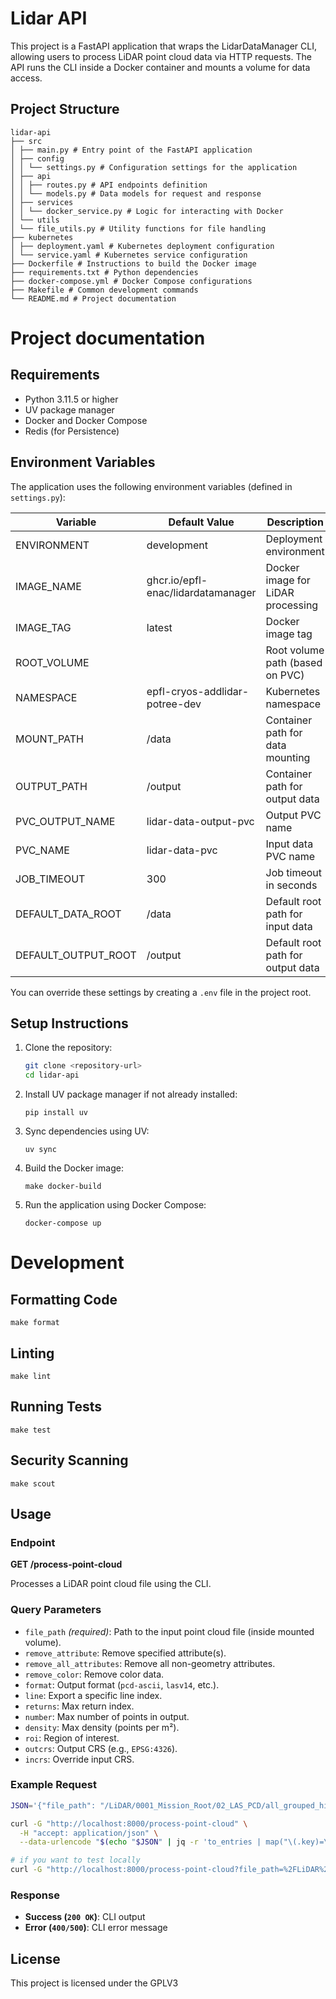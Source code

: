# Lidar API

This project is a FastAPI application that wraps the LidarDataManager CLI, allowing users to process LiDAR point cloud data via HTTP requests. The API runs the CLI inside a Docker container and mounts a volume for data access.

## Project Structure


```
lidar-api
├── src 
│ ├── main.py # Entry point of the FastAPI application 
│ ├── config 
│ │ └── settings.py # Configuration settings for the application 
│ ├── api 
│ │ ├── routes.py # API endpoints definition 
│ │ └── models.py # Data models for request and response 
│ ├── services 
│ │ └── docker_service.py # Logic for interacting with Docker 
│ └── utils 
│ └── file_utils.py # Utility functions for file handling 
├── kubernetes 
│ ├── deployment.yaml # Kubernetes deployment configuration 
│ └── service.yaml # Kubernetes service configuration 
├── Dockerfile # Instructions to build the Docker image 
├── requirements.txt # Python dependencies 
├── docker-compose.yml # Docker Compose configurations 
├── Makefile # Common development commands 
└── README.md # Project documentation
```

# Project documentation

## Requirements

- Python 3.11.5 or higher
- UV package manager
- Docker and Docker Compose
- Redis (for Persistence)

## Environment Variables

The application uses the following environment variables (defined in `settings.py`):

| Variable            | Default Value                       | Description                               |
|---------------------|-------------------------------------|-------------------------------------------|
| ENVIRONMENT         | development                         | Deployment environment                     |
| IMAGE_NAME          | ghcr.io/epfl-enac/lidardatamanager  | Docker image for LiDAR processing          |
| IMAGE_TAG           | latest                              | Docker image tag                           |
| ROOT_VOLUME         |                                     | Root volume path (based on PVC)            |
| NAMESPACE           | epfl-cryos-addlidar-potree-dev      | Kubernetes namespace                       |
| MOUNT_PATH          | /data                               | Container path for data mounting           |
| OUTPUT_PATH         | /output                             | Container path for output data             |
| PVC_OUTPUT_NAME     | lidar-data-output-pvc               | Output PVC name                            |
| PVC_NAME            | lidar-data-pvc                      | Input data PVC name                        |
| JOB_TIMEOUT         | 300                                 | Job timeout in seconds                     |
| DEFAULT_DATA_ROOT   | /data                               | Default root path for input data           |
| DEFAULT_OUTPUT_ROOT | /output                             | Default root path for output data          |

You can override these settings by creating a `.env` file in the project root.

## Setup Instructions

1. Clone the repository:
   ```bash
   git clone <repository-url>
   cd lidar-api

2. Install UV package manager if not already installed:
   ```
   pip install uv
   ```
3. Sync dependencies using UV:
   ```
   uv sync
   ```

3. Build the Docker image:
   ```
   make docker-build
   ```

4. Run the application using Docker Compose:
   ```
   docker-compose up
   ```

# Development
## Formatting Code
   ```
   make format
   ```
## Linting
   ```
   make lint
   ```
## Running Tests
   ```
   make test
   ```
## Security Scanning
   ```
   make scout
   ```


## Usage

### Endpoint

**GET /process-point-cloud**

Processes a LiDAR point cloud file using the CLI.

### Query Parameters

- `file_path` *(required)*: Path to the input point cloud file (inside mounted volume).
- `remove_attribute`: Remove specified attribute(s).
- `remove_all_attributes`: Remove all non-geometry attributes.
- `remove_color`: Remove color data.
- `format`: Output format (`pcd-ascii`, `lasv14`, etc.).
- `line`: Export a specific line index.
- `returns`: Max return index.
- `number`: Max number of points in output.
- `density`: Max density (points per m²).
- `roi`: Region of interest.
- `outcrs`: Output CRS (e.g., `EPSG:4326`).
- `incrs`: Override input CRS.

### Example Request

```bash
JSON='{"file_path": "/LiDAR/0001_Mission_Root/02_LAS_PCD/all_grouped_high_veg_10th_point.las", "outcrs": "EPSG:4326", "returns": 10, "format": "lasv14"}'

curl -G "http://localhost:8000/process-point-cloud" \
  -H "accept: application/json" \
  --data-urlencode "$(echo "$JSON" | jq -r 'to_entries | map("\(.key)=\(.value|@uri)") | join("&")')"
```

```bash
# if you want to test locally
curl -G "http://localhost:8000/process-point-cloud?file_path=%2FLiDAR%2F0001_Mission_Root%2F02_LAS_PCD%2Fall_grouped_high_veg_10th_point.las&outcrs=EPSG%3A4326&line=1&format=pcd-ascii"
```

### Response

- **Success (`200 OK`)**: CLI output
- **Error (`400/500`)**: CLI error message

## License

This project is licensed under the GPLV3